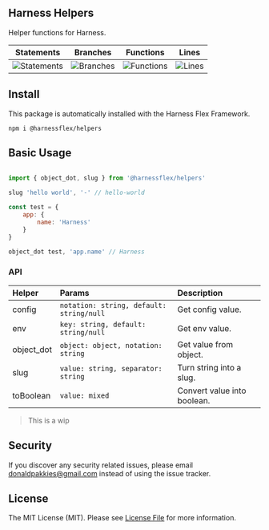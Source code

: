 Harness Helpers
---------------

Helper functions for Harness.

| Statements                  | Branches                | Functions                 | Lines             |
| --------------------------- | ----------------------- | ------------------------- | ----------------- |
| ![Statements](#statements#) | ![Branches](#branches#) | ![Functions](#functions#) | ![Lines](#lines#) |

## Install

This package is automatically installed with the Harness Flex Framework.

```
npm i @harnessflex/helpers
```

## Basic Usage

```js

import { object_dot, slug } from '@harnessflex/helpers'

slug 'hello world', '-' // hello-world

const test = {
    app: {
        name: 'Harness'
    }
}

object_dot test, 'app.name' // Harness

```

### API


Helper      | Params                                   | Description
:-----------|:-----------------------------------------|:----------
config      | `notation: string, default: string/null` | Get config value.
env         | `key: string, default: string/null`      | Get env value.
object_dot  | `object: object, notation: string`       | Get value from object.
slug        | `value: string, separator: string`       | Turn string into a slug.
toBoolean   | `value: mixed`                           | Convert value into boolean.

> This is a wip

Security
--------

If you discover any security related issues, please email donaldpakkies@gmail.com instead of using the issue tracker.

License
-------

The MIT License (MIT). Please see [License File](LICENSE) for more information.